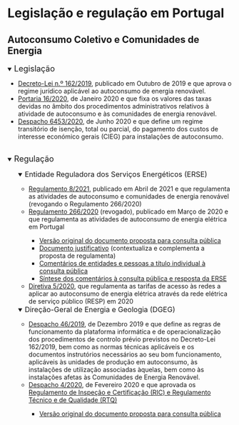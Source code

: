 <!-- # Energy Commons -->
<!--  **Tools and Information Database for the science, engineering, economics and politics of the Energy Transition**

Repository and open database for tutorials, computational tools, software implementions, technical documents, research papers, books and articles on the various aspects of the ongoing energy transition.
-->

 <!--## The politics of Energy  -->

# Legislação e regulação em Portugal

## Autoconsumo Coletivo e Comunidades de Energia

<details open>
<summary> <span style="font-size:18px; "> Legislação </span> </summary>

<ul>
<li> <a href="https://dre.pt/pesquisa/-/search/125692189/details/maximized" target="_blank">Decreto-Lei n.º 162/2019</a>, publicado em Outubro de 2019 e que aprova o regime jurídico aplicável ao autoconsumo de energia renovável. </li>

<li><a href="https://dre.pt/home/-/dre/128415687/details/maximized" target="_blank">Portaria 16/2020</a>, de Janeiro 2020 e que fixa os valores das taxas devidas no âmbito dos procedimentos administrativos relativos à atividade de autoconsumo e às comunidades de energia renovável. </li>

<li><a href="https://dre.pt/application/file/a/136170375" target="_blank">Despacho 6453/2020</a>, de Junho 2020 e que define um regime transitório de isenção, total ou parcial, do pagamento dos custos de interesse económico gerais (CIEG) para instalações de autoconsumo.</li>
</ul>

</details>

<br>

<details open>
<summary> <span style="font-size:18px; " target="_blank"> Regulação </span> </summary>

<ul>
<details open>
<summary> <span style="font-size:16px; " target="_blank"> Entidade Reguladora dos Serviços Energéticos (ERSE) </span> </summary>

<ul>
<li> <a href="https://dre.pt/application/conteudo/130469272" target="_blank">Regulamento 8/2021</a>, publicado em Abril de 2021 e que regulamenta as atividades de autoconsumo e comunidades de energia renovável (revogando o Regulamento 266/2020) </li>

<li> <a href="https://dre.pt/application/conteudo/130469272" target="_blank">Regulamento 266/2020</a> (revogado), publicado em Março de 2020 e que regulamenta as atividades de autoconsumo de energia elétrica em Portugal </li>

<ul>
<li> <a href="https://www.erse.pt/media/ibeepxbj/cp82_articulado.pdf" target="_blank">Versão original do documento proposta para consulta pública</a> </li>

<li> <a href="https://www.erse.pt/media/ejddjnul/cp82_docjustificativo.pdf" target="_blank">Documento justificativo</a> (contextualiza e complementa a proposta de regulamenta) </li>

<li> <a href="https://www.erse.pt/atividade/consultas-publicas/consulta-p%C3%BAblica-n-%C2%BA-82/comentarios" target="_blank">Comentários de entidades e pessoas a título individual à consulta pública</a> </li>

<li> <a href="https://www.erse.pt/media/40pdir3g/cp82_sintesecomentarios.pdf" target="_blank">Síntese dos comentários à consulta pública e resposta da ERSE</a></li>
</ul>

<li> <a href="https://dre.pt/application/conteudo/130469271" target="_blank">Diretiva 5/2020</a>, que regulamenta as tarifas de acesso às redes a aplicar ao autoconsumo de energia elétrica através da rede elétrica de serviço público (RESP) em 2020 </li>
</ul>

</details>

<details open>
<summary> <span style="font-size:16px; ">Direção-Geral de Energia e Geologia (DGEG)</span> </summary>

<ul> 
<li> <a href="https://www.dgeg.gov.pt/media/wvmldf2e/despacho-46_2019.pdf" target="_blank">Despacho 46/2019</a>, de Dezembro 2019 e que define as regras de funcionamento da plataforma informática e de operacionalização dos procedimentos de controlo prévio previstos no Decreto-Lei 162/2019, bem como as normas técnicas aplicáveis e os documentos instrutórios necessários ao seu bom funcionamento, aplicáveis às unidades de produção em autoconsumo, às instalações de utilização associadas àquelas, bem como às instalações afetas às Comunidades de Energia Renovável. </li> 

<li> <a href="https://www.dgeg.gov.pt/media/k0hl5gc2/despacho-4_2020.pdf" target="_blank">Despacho 4/2020</a>, de Fevereiro 2020 e que aprovada os <a href="https://www.dgeg.gov.pt/media/jwmpnff5/regulamento-de-inspe%C3%A7%C3%A3o-e-certifica%C3%A7%C3%A3o.pdf" target="_blank">Regulamento de Inspeção e Certificação (RIC) e  Regulamento Técnico e de Qualidade (RTQ)</a> </li> 

<ul> 
<li> <a href="https://participa.pt/contents/consultationdocument/Despacho-UPAC.pdf" target="_blank">Versão original do documento proposta para consulta pública</a></li>
</ul>

</ul>
</details>
</ul>
</details>
